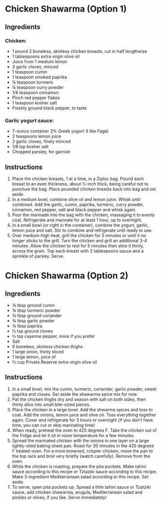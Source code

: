 # Chicken Shawarma (Option 1)

## Ingredients

### Chicken:

* 1 pound 2 boneless, skinless chicken breasts, cut in half lengthwise
* 1 tablespoons extra virgin olive oil
* Juice from 1 medium lemon
* 3 garlic cloves, minced
* 1 teaspoon cumin
* 1 teaspoon smoked paprika
* ¼ teaspoon turmeric
* ¼ teaspoon curry powder
* 1/8 teaspoon cinnamon
* Pinch red pepper flakes
* 1 teaspoon kosher salt
* Freshly ground black pepper, to taste

### Garlic yogurt sauce:

* 7-ounce container 2% Greek yogurt (I like Fage)
* 2 teaspoons lemon juice
* 2 garlic cloves, finely minced
* 1/8 tsp kosher salt
* Chopped parsley, for garnish

## Instructions

1. Place the chicken breasts, 1 at a time, in a Ziploc bag.  Pound each breast to an even thickness, about ½-inch thick, being careful not to puncture the bag. Place pounded chicken breasts back into bag and set aside.
1. In a medium bowl, combine olive oil and lemon juice.  Whisk until combined.  Add the garlic, cumin, paprika, turmeric, curry powder, cinnamon, red pepper, salt and black pepper and whisk again.
1. Pour the marinade into the bag with the chicken, massaging it to evenly coat.  Refrigerate and marinate for at least 1 hour, up to overnight.
1. In a small bowl (or right in the container), combine the yogurt, garlic, lemon juice and salt.  Stir to combine and refrigerate until ready to use.
1. Over medium-high heat, grill the chicken for 3 minutes or until it no longer sticks to the grill. Turn the chicken and grill an additional 3-4 minutes.  Allow the chicken to rest for 5 minutes then slice it thinly, across the grain.  Top each breast with 2 tablespoons sauce and a sprinkle of parsley.  Serve.

# Chicken Shawarma (Option 2)

## Ingredients

- ¾ tbsp ground cumin
- ¾ tbsp turmeric powder
- ¾ tbsp ground coriander
- ¾ tbsp garlic powder
- ¾ tbsp paprika
- ½ tsp ground cloves
- ½ tsp cayenne pepper, more if you prefer
- Salt
- 8 boneless, skinless chicken thighs
- 1 large onion, thinly sliced
- 1 large lemon, juice of
- ⅓ cup Private Reserve extra virgin olive oil

## Instructions

1. In a small bowl, mix the cumin, turmeric, coriander, garlic powder, sweet paprika and cloves. Set aside the shawarma spice mix for now.
1. Pat the chicken thighs dry and season with salt on both sides, then thinly slice into small bite-sized pieces.
1. Place the chicken in a large bowl. Add the shwarma spices and toss to coat. Add the onions, lemon juice and olive oil. Toss everything together again. Cover and refrigerate for 3 hours or overnight (if you don't have time, you can cut or skip marinating time)
1. When ready, preheat the oven to 425 degrees F. Take the chicken out of the fridge and let it sit in room temperature for a few minutes.
1. Spread the marinated chicken with the onions in one layer on a large lightly-oiled baking sheet pan. Roast for 30 minutes in the 425 degrees F heated-oven. For a more browned, crispier chicken, move the pan to the top rack and broil very briefly (watch carefully). Remove from the oven.
1. While the chicken is roasting, prepare the pita pockets. Make tahini sauce according to this recipe or Tztaziki sauce according to this recipe. Make 3-ingredient Mediterranean salad according to this recipe. Set aside.
1. To serve, open pita pockets up. Spread a little tahini sauce or Tzatziki sauce, add chicken shawarma, arugula, Mediterranean salad and pickles or olives, if you like. Serve immediately!
